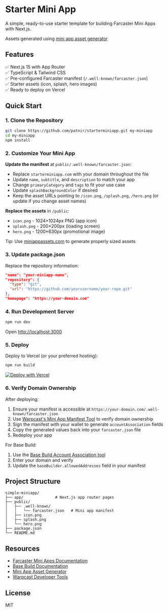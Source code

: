 # Starter Mini App

A simple, ready-to-use starter template for building Farcaster Mini Apps with Next.js.

Assets generated using [mini app asset generator](https://www.miniappassets.com/)

## Features

✅ Next.js 15 with App Router  
✅ TypeScript & Tailwind CSS  
✅ Pre-configured Farcaster manifest (`/.well-known/farcaster.json`)  
✅ Starter assets (icon, splash, hero images)  
✅ Ready to deploy on Vercel

## Quick Start

### 1. Clone the Repository

```bash
git clone https://github.com/patnir/starterminiapp.git my-miniapp
cd my-miniapp
npm install
```

### 2. Customize Your Mini App

**Update the manifest** at `public/.well-known/farcaster.json`:

- Replace `starterminiapp.com` with your domain throughout the file
- Update `name`, `subtitle`, and `description` to match your app
- Change `primaryCategory` and `tags` to fit your use case
- Update `splashBackgroundColor` if desired
- Keep the asset URLs pointing to `/icon.png`, `/splash.png`, `/hero.png` (or update if you change asset names)

**Replace the assets** in `/public`:
- `icon.png` - 1024×1024px PNG (app icon)
- `splash.png` - 200×200px (loading screen)
- `hero.png` - 1200×630px (promotional image)

Tip: Use [miniappassets.com](https://www.miniappassets.com/) to generate properly sized assets

### 3. Update package.json

Replace the repository information:

```json
"name": "your-miniapp-name",
"repository": {
  "type": "git",
  "url": "https://github.com/yourusername/your-repo.git"
},
"homepage": "https://your-domain.com"
```

### 4. Run Development Server

```bash
npm run dev
```

Open [http://localhost:3000](http://localhost:3000)

### 5. Deploy

Deploy to Vercel (or your preferred hosting):

```bash
npm run build
```

[![Deploy with Vercel](https://vercel.com/button)](https://vercel.com/new/clone?repository-url=https://github.com/patnir/starterminiapp)

### 6. Verify Domain Ownership

After deploying:

1. Ensure your manifest is accessible at `https://your-domain.com/.well-known/farcaster.json`
2. Use [Warpcast's Mini App Manifest Tool](https://warpcast.com/~/developers/mini-apps) to verify domain ownership
3. Sign the manifest with your wallet to generate `accountAssociation` fields
4. Copy the generated values back into your `farcaster.json` file
5. Redeploy your app

For Base Build:
1. Use the [Base Build Account Association tool](https://www.base.dev/preview?tab=account)
2. Enter your domain and verify
3. Update the `baseBuilder.allowedAddresses` field in your manifest

## Project Structure

```
simple-miniapp/
├── app/              # Next.js app router pages
├── public/
│   ├── .well-known/
│   │   └── farcaster.json   # Mini app manifest
│   ├── icon.png
│   ├── splash.png
│   └── hero.png
├── package.json
└── README.md
```

## Resources

- [Farcaster Mini Apps Documentation](https://miniapps.farcaster.xyz/docs)
- [Base Build Documentation](https://docs.base.org/mini-apps)
- [Mini App Asset Generator](https://www.miniappassets.com/)
- [Warpcast Developer Tools](https://warpcast.com/~/developers)

## License

MIT
